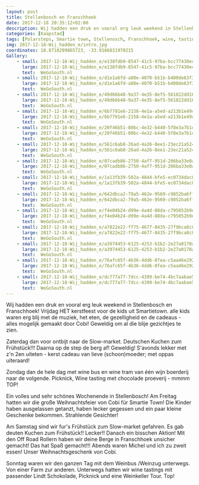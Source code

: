 ```yaml
---
layout: post
title: Stellenbosch en Franschhoek
date: 2017-12-18 20:35:12+02:00
description: Wij hadden een druk en vooral erg leuk weekend in Stellenbosch en Franschhoek!  Vrijdag HET kerstfeest voor de kids uit Smartietown. alle kids waren erg blij met de muziek, het eten..
categories: [Kaapstad]
tags: [Polarsteps, Smartie town, Stellenosch, Franschhoek, wine, tasting]
img: 2017-12-18-Wij_hadden_e/intro.jpg
coordinates: 18.8718299865723, -33.9166831970215
Gallery:
    - small: 2017-12-18-Wij_hadden_e/e138fdb9-8547-41c5-97ba-bcc77430ec14_large_image.jpg
      large: 2017-12-18-Wij_hadden_e/e138fdb9-8547-41c5-97ba-bcc77430ec14_large_image.jpg
      text:  WeGoSouth.nl
    - small: 2017-12-18-Wij_hadden_e/d1e1a6fd-a80e-4070-b51b-b400de63f379_large_image.jpg
      large: 2017-12-18-Wij_hadden_e/d1e1a6fd-a80e-4070-b51b-b400de63f379_large_image.jpg
      text:  WeGoSouth.nl
    - small: 2017-12-18-Wij_hadden_e/49d66b48-9a37-4e35-8ef5-561822dd1672_large_image.jpg
      large: 2017-12-18-Wij_hadden_e/49d66b48-9a37-4e35-8ef5-561822dd1672_large_image.jpg
      text:  WeGoSouth.nl
    - small: 2017-12-18-Wij_hadden_e/6b7791e6-2158-4e1a-a5ed-a213b1e49c92_large_image.jpg
      large: 2017-12-18-Wij_hadden_e/6b7791e6-2158-4e1a-a5ed-a213b1e49c92_large_image.jpg
      text:  WeGoSouth.nl
    - small: 2017-12-18-Wij_hadden_e/20f46b51-80bc-4e32-b440-5f8e3a7b1c43_large_image.jpg
      large: 2017-12-18-Wij_hadden_e/20f46b51-80bc-4e32-b440-5f8e3a7b1c43_large_image.jpg
      text:  WeGoSouth.nl
    - small: 2017-12-18-Wij_hadden_e/561c6ab8-26ad-4a26-8ee1-23ec21a524db_large_image.jpg
      large: 2017-12-18-Wij_hadden_e/561c6ab8-26ad-4a26-8ee1-23ec21a524db_large_image.jpg
      text:  WeGoSouth.nl
    - small: 2017-12-18-Wij_hadden_e/07cadb86-2750-4af7-951d-206ba33e0abb_large_image.jpg
      large: 2017-12-18-Wij_hadden_e/07cadb86-2750-4af7-951d-206ba33e0abb_large_image.jpg
      text:  WeGoSouth.nl
    - small: 2017-12-18-Wij_hadden_e/1a13fb39-502a-4844-bfe5-ec0734dac8be_large_image.jpg
      large: 2017-12-18-Wij_hadden_e/1a13fb39-502a-4844-bfe5-ec0734dac8be_large_image.jpg
      text:  WeGoSouth.nl
    - small: 2017-12-18-Wij_hadden_e/642dbca2-79a5-462e-9569-c9852ba6ff7e_large_image.jpg
      large: 2017-12-18-Wij_hadden_e/642dbca2-79a5-462e-9569-c9852ba6ff7e_large_image.jpg
      text:  WeGoSouth.nl
    - small: 2017-12-18-Wij_hadden_e/f4e04b24-d99e-4a4d-88da-c795052b9ef0_large_image.jpg
      large: 2017-12-18-Wij_hadden_e/f4e04b24-d99e-4a4d-88da-c795052b9ef0_large_image.jpg
      text:  WeGoSouth.nl
    - small: 2017-12-18-Wij_hadden_e/a7822e22-ff75-4677-8435-27f9bca8c859_large_image.jpg
      large: 2017-12-18-Wij_hadden_e/a7822e22-ff75-4677-8435-27f9bca8c859_large_image.jpg
      text:  WeGoSouth.nl
    - small: 2017-12-18-Wij_hadden_e/a3974453-6125-4253-b1b2-2e27a0170aa0_large_image.jpg
      large: 2017-12-18-Wij_hadden_e/a3974453-6125-4253-b1b2-2e27a0170aa0_large_image.jpg
      text:  WeGoSouth.nl
    - small: 2017-12-18-Wij_hadden_e/76afc65f-4b36-4dd6-8fea-c5aa46e2927e_large_image.jpg
      large: 2017-12-18-Wij_hadden_e/76afc65f-4b36-4dd6-8fea-c5aa46e2927e_large_image.jpg
      text:  WeGoSouth.nl
    - small: 2017-12-18-Wij_hadden_e/dc777a77-7dcc-4399-be74-4bc7aabae547_large_image.jpg
      large: 2017-12-18-Wij_hadden_e/dc777a77-7dcc-4399-be74-4bc7aabae547_large_image.jpg
      text:  WeGoSouth.nl
---
```

Wij hadden een druk en vooral erg leuk weekend in Stellenbosch en Franschhoek! 
Vrijdag HET kerstfeest voor de kids uit Smartietown. alle kids waren erg blij met de muziek, het eten, de gezelligheid en de cadeaus - alles mogelijk gemaakt door Cobi! Geweldig om al die blije gezichtjes te zien. 

Zaterdag dan voor ontbijt naar de Slow-market. Deutschen Kuchen zum Frühstück!!! 
Daarna op de step de berg af! Geweldig! 
S'avonds lekker met z'n 2en uiteten - kerst cadeau van lieve (schoon)moeder; met oppas uiteraard! 

Zondag dan de hele dag met wine bus en wine tram van één wijn boerderij naar de volgende. Picknick, Wine tasting met chocolade proeverij - mmmm TOP! 


Ein volles und sehr schönes Wochenende in Stellenbosch! 
Am Freitag hatten wir die große Weihnachtsfeier von Cobi für Smartie Town! Die Kinder haben ausgelassen getanzt, haben lecker gegessen und ein paar kleine Geschenke bekommen. Strahlende Gesichter! 

Am Samstag sind wir fur's Frühstück zum Slow-market gefahren. Es gab deuten Kuchen zum Frühstück!! Lecker!! 
Danach ein bisschen Aktion! Mit den Off Road Rollern haben wir deine Berge in Franschhoek unsicher gemacht! Das hat Spaß gemacht!!! 
Abends waren Michel und ich zu zweit essen! Unser Weihnachtsgeschenk von Cobi. 

Sonntag waren wir den ganzen Tag mit dem Weinbus /Weinzug  unterwegs. Von einer Farm zur anderen. Unterwegs hatten wir wine tastings mit passender Lindt Schokolade, Picknick und eine Weinkeller Tour. Top! 
